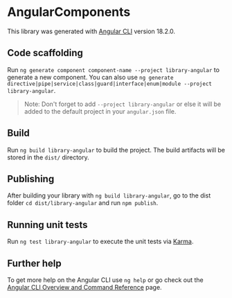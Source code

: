 # AngularComponents

This library was generated with [Angular CLI](https://github.com/angular/angular-cli) version 18.2.0.

## Code scaffolding

Run `ng generate component component-name --project library-angular` to generate a new component. You can also use `ng generate directive|pipe|service|class|guard|interface|enum|module --project library-angular`.
> Note: Don't forget to add `--project library-angular` or else it will be added to the default project in your `angular.json` file. 

## Build

Run `ng build library-angular` to build the project. The build artifacts will be stored in the `dist/` directory.

## Publishing

After building your library with `ng build library-angular`, go to the dist folder `cd dist/library-angular` and run `npm publish`.

## Running unit tests

Run `ng test library-angular` to execute the unit tests via [Karma](https://karma-runner.github.io).

## Further help

To get more help on the Angular CLI use `ng help` or go check out the [Angular CLI Overview and Command Reference](https://angular.dev/tools/cli) page.
